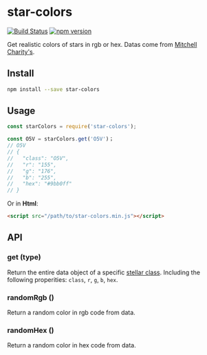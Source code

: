 # star-colors

[![Build Status](https://travis-ci.com/fralonra/star-colors.svg?branch=master)](https://travis-ci.com/fralonra/star-colors)
[![npm version](https://img.shields.io/npm/v/star-colors.svg)](https://www.npmjs.com/package/star-colors)

Get realistic colors of stars in rgb or hex. Datas come from [Mitchell Charity's](http://www.vendian.org/mncharity/dir3/starcolor/UnstableURLs/starcolors.txt).

## Install

```bash
npm install --save star-colors
```

## Usage

```javascript
const starColors = require('star-colors');

const O5V = starColors.get('O5V')；
// O5V
// {
//   "class": "O5V",
//   "r": "155",
//   "g": "176",
//   "b": "255",
//   "hex": "#9bb0ff"
// }
```

Or in **Html**:
```html
<script src="/path/to/star-colors.min.js"></script>
```

## API

### get (type)
Return the entire data object of a specific [stellar class](https://en.wikipedia.org/wiki/Stellar_classification#Spectral_types). Including the following properities: `class`, `r`, `g`, `b`, `hex`.

### randomRgb ()
Return a random color in rgb code from data.

### randomHex ()
Return a random color in hex code from data.
